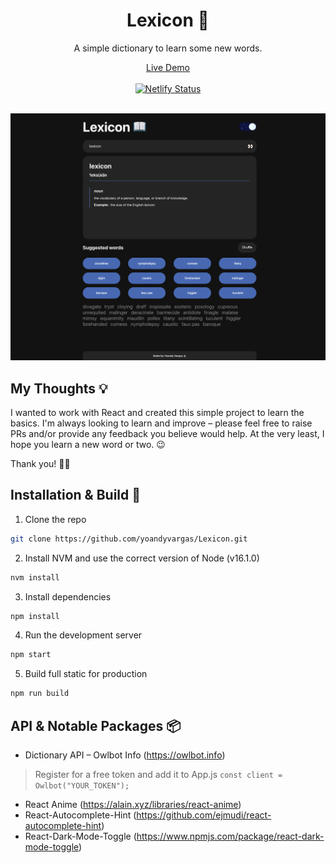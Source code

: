 <div align="center">
  <h1>Lexicon 📖</h1>
  <p>A simple dictionary to learn some new words.</p>
  <a href="http://lexicon-eng.netlify.app" target="_blank">Live Demo</a>
</div>
<br/>
<div align="center">
  <a href="https://app.netlify.com/sites/lexicon-eng/deploys" target="_blank">
    <img src="https://api.netlify.com/api/v1/badges/99402089-cc2f-421d-b353-532714c73beb/deploy-status" alt="Netlify Status"/>
  </a>
</div>
<br/>
  
![demo](https://github.com/yoandyvargas/Lexicon/blob/main/public/demo.png)

## My Thoughts 💡

I wanted to work with React and created this simple project to learn the basics. I'm always looking to learn and improve – please feel free to raise PRs and/or provide any feedback you believe would help. At the very least, I hope you learn a new word or two. 😉  

Thank you! 🙏🏻

## Installation & Build 🔨 

1. Clone the repo
```sh
git clone https://github.com/yoandyvargas/Lexicon.git
```
2. Install NVM and use the correct version of Node (v16.1.0)
```sh
nvm install
```
3. Install dependencies
```sh
npm install
```
4. Run the development server
```sh
npm start
```
5. Build full static for production
```sh
npm run build
```

## API & Notable Packages 📦

* Dictionary API – Owlbot Info (https://owlbot.info)
> Register for a free token and add it to App.js `const client = Owlbot("YOUR_TOKEN");`
* React Anime (https://alain.xyz/libraries/react-anime)
* React-Autocomplete-Hint (https://github.com/ejmudi/react-autocomplete-hint)
* React-Dark-Mode-Toggle (https://www.npmjs.com/package/react-dark-mode-toggle)
